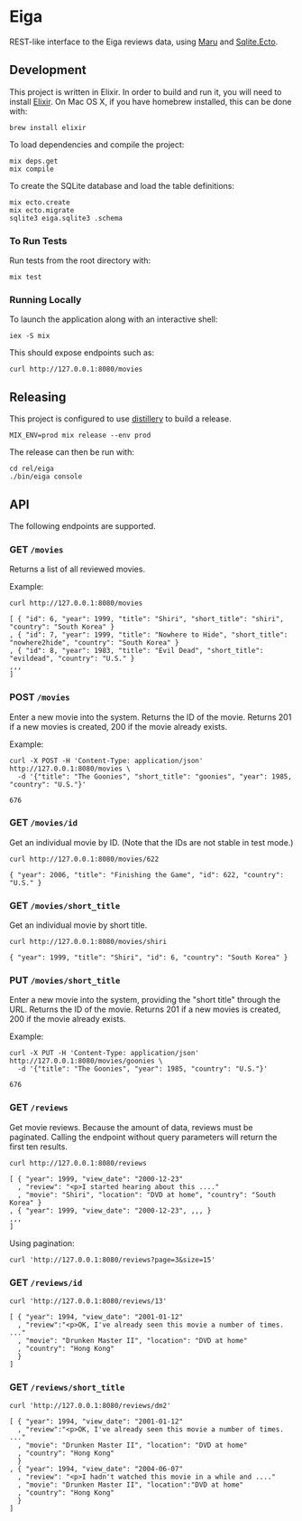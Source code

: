 # Eiga

REST-like interface to the Eiga reviews data, using
[Maru](https://github.com/elixir-maru/maru) and
[Sqlite.Ecto](https://github.com/jazzyb/sqlite_ecto).

## Development

This project is written in Elixir. In order to build and run it, you will need
to install [Elixir](http://elixir-lang.org/install.html). On Mac OS X, if you
have homebrew installed, this can be done with:
```
brew install elixir
```

To load dependencies and compile the project:
```
mix deps.get
mix compile
```

To create the SQLite database and load the table definitions:
```
mix ecto.create
mix ecto.migrate
sqlite3 eiga.sqlite3 .schema
```

### To Run Tests

Run tests from the root directory with:
```
mix test
```

### Running Locally

To launch the application along with an interactive shell:
```
iex -S mix
```

This should expose endpoints such as:
```
curl http://127.0.0.1:8080/movies
```

## Releasing

This project is configured to use
[distillery](https://github.com/bitwalker/distillery) to build a release.
```
MIX_ENV=prod mix release --env prod
```

The release can then be run with:
```
cd rel/eiga
./bin/eiga console
```

## API

The following endpoints are supported.

### GET `/movies`

Returns a list of all reviewed movies.

Example:
```
curl http://127.0.0.1:8080/movies

[ { "id": 6, "year": 1999, "title": "Shiri", "short_title": "shiri", "country": "South Korea" }
, { "id": 7, "year": 1999, "title": "Nowhere to Hide", "short_title": "nowhere2hide", "country": "South Korea" }
, { "id": 8, "year": 1983, "title": "Evil Dead", "short_title": "evildead", "country": "U.S." }
,,,
]
```

### POST `/movies`

Enter a new movie into the system. Returns the ID of the movie.
Returns 201 if a new movies is created, 200 if the movie already exists.

Example:
```
curl -X POST -H 'Content-Type: application/json' http://127.0.0.1:8080/movies \
  -d '{"title": "The Goonies", "short_title": "goonies", "year": 1985, "country": "U.S."}'

676
```

### GET `/movies/id`

Get an individual movie by ID. (Note that the IDs are not stable in test mode.)
```
curl http://127.0.0.1:8080/movies/622

{ "year": 2006, "title": "Finishing the Game", "id": 622, "country": "U.S." }
```

### GET `/movies/short_title`

Get an individual movie by short title.
```
curl http://127.0.0.1:8080/movies/shiri

{ "year": 1999, "title": "Shiri", "id": 6, "country": "South Korea" }
```

### PUT `/movies/short_title`

Enter a new movie into the system, providing the "short title" through the URL.
Returns the ID of the movie. Returns 201 if a new movies is created, 200 if the
movie already exists.

Example:
```
curl -X PUT -H 'Content-Type: application/json' http://127.0.0.1:8080/movies/goonies \
  -d '{"title": "The Goonies", "year": 1985, "country": "U.S."}'

676
```

### GET `/reviews`

Get movie reviews. Because the amount of data, reviews must be paginated.
Calling the endpoint without query parameters will return the first ten results.

```
curl http://127.0.0.1:8080/reviews

[ { "year": 1999, "view_date": "2000-12-23"
  , "review": "<p>I started hearing about this ...."
  , "movie": "Shiri", "location": "DVD at home", "country": "South Korea" }
, { "year": 1999, "view_date": "2000-12-23", ,,, }
,,,
]
```

Using pagination:
```
curl 'http://127.0.0.1:8080/reviews?page=3&size=15'
```

### GET `/reviews/id`

```
curl 'http://127.0.0.1:8080/reviews/13'

[ { "year": 1994, "view_date": "2001-01-12"
  , "review":"<p>OK, I've already seen this movie a number of times. ..."
  , "movie": "Drunken Master II", "location": "DVD at home"
  , "country": "Hong Kong"
  }
]
```

### GET `/reviews/short_title`

```
curl 'http://127.0.0.1:8080/reviews/dm2'

[ { "year": 1994, "view_date": "2001-01-12"
  , "review":"<p>OK, I've already seen this movie a number of times. ..."
  , "movie": "Drunken Master II", "location": "DVD at home"
  , "country": "Hong Kong"
  }
, { "year": 1994, "view_date": "2004-06-07"
  , "review": "<p>I hadn't watched this movie in a while and ...."
  , "movie": "Drunken Master II", "location":"DVD at home"
  , "country": "Hong Kong"
  }
]
```

